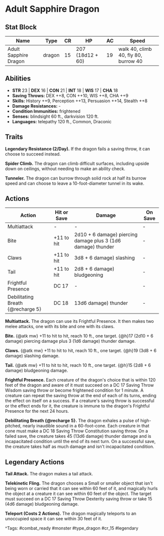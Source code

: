 # Adult Sapphire Dragon

## Stat Block

| Name | Type | CR | HP | AC | Speed |
|------|------|----|----|----|-------|
| Adult Sapphire Dragon | dragon | 15 | 207 (18d12 + 60) | 19 | walk 40, climb 40, fly 80, burrow 40 |

## Abilities

- **STR** 23 | **DEX** 16 | **CON** 21 | **INT** 18 | **WIS** 17 | **CHA** 18
- **Saving Throws:** DEX ++8, CON ++10, WIS ++8, CHA ++9  
- **Skills:** History ++9, Perception ++13, Persuasion ++14, Stealth ++8  
- **Damage Resistances:** -  
- **Condition Immunities:** frightened  
- **Senses:** blindsight 60 ft., darkvision 120 ft.  
- **Languages:** telepathy 120 ft., Common, Draconic

## Traits

**Legendary Resistance (2/Day).** If the dragon fails a saving throw, it can choose to succeed instead.

**Spider Climb.** The dragon can climb difficult surfaces, including upside down on ceilings, without needing to make an ability check.

**Tunneler.** The dragon can burrow through solid rock at half its burrow speed and can choose to leave a 10-foot-diameter tunnel in its wake.


## Actions

| Action | Hit or Save | Damage | On Save |
|--------|--------------|--------|----------|
| Multiattack | - | - | - |
| Bite | +11 to hit | 2d10 + 6 damage) piercing damage plus 3 (1d6 damage) thunder | - |
| Claws | +11 to hit | 3d8 + 6 damage) slashing | - |
| Tail | +11 to hit | 2d8 + 6 damage) bludgeoning | - |
| Frightful Presence | DC 17 | - | - |
| Debilitating Breath {@recharge 5} | DC 18 | 13d6 damage) thunder | - |

**Multiattack.** The dragon can use its Frightful Presence. It then makes two melee attacks, one with its bite and one with its claws.

**Bite.** {@atk mw} +11 to hit to hit, reach 10 ft., one target. {@h}17 (2d10 + 6 damage) piercing damage plus 3 (1d6 damage) thunder damage.

**Claws.** {@atk mw} +11 to hit to hit, reach 10 ft., one target. {@h}19 (3d8 + 6 damage) slashing damage.

**Tail.** {@atk mw} +11 to hit to hit, reach 10 ft., one target. {@h}15 (2d8 + 6 damage) bludgeoning damage.

**Frightful Presence.** Each creature of the dragon's choice that is within 120 feet of the dragon and aware of it must succeed on a DC 17 Saving Throw Wisdom saving throw or become frightened condition for 1 minute. A creature can repeat the saving throw at the end of each of its turns, ending the effect on itself on a success. If a creature's saving throw is successful or the effect ends for it, the creature is immune to the dragon's Frightful Presence for the next 24 hours.

**Debilitating Breath {@recharge 5}.** The dragon exhales a pulse of high-pitched, nearly inaudible sound in a 60-foot-cone. Each creature in that cone must make a DC 18 Saving Throw Constitution saving throw. On a failed save, the creature takes 45 (13d6 damage) thunder damage and is incapacitated condition until the end of its next turn. On a successful save, the creature takes half as much damage and isn't incapacitated condition.

## Legendary Actions

**Tail Attack.** The dragon makes a tail attack.

**Telekinetic Fling.** The dragon chooses a Small or smaller object that isn't being worn or carried that it can see within 60 feet of it, and magically hurls the object at a creature it can see within 60 feet of the object. The target must succeed on a DC 17 Saving Throw Dexterity saving throw or take 15 (4d6 damage) bludgeoning damage.

**Teleport (Costs 2 Actions).** The dragon magically teleports to an unoccupied space it can see within 30 feet of it.



^Tags: #combat_ready #monster #type_dragon #cr_15 #legendary